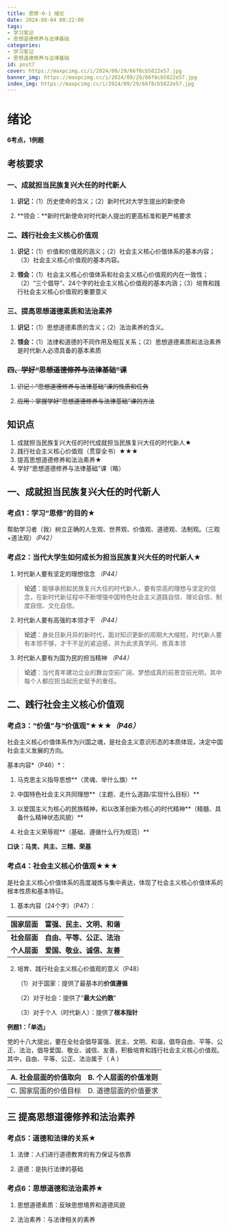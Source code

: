 ```yaml
---
title: 思修·0-1 绪论
date: 2024-08-04 08:22:08
tags:
- 学习笔记
- 思想道德修养与法律基础
categories:
- 学习笔记
- 思想道德修养与法律基础
id: post7
cover: https://maxpcimg.cc/i/2024/09/29/66f8cb5822e57.jpg
banner_img: https://maxpcimg.cc/i/2024/09/29/66f8cb5822e57.jpg
index_img: https://maxpcimg.cc/i/2024/09/29/66f8cb5822e57.jpg
---
```


# 绪论

**6考点，1例题**

## 考核要求

### 一、成就担当民族复兴大任的时代新人

1.  **识记：**（1）历史使命的含义；（2）新时代对大学生提出的新使命

2.  **领会：**新时代新使命对时代新人提出的更高标准和更严格要求

### 二、践行社会主义核心价值观

1.  **识记：**（1）价值和价值观的涵义；（2）社会主义核心价值体系的基本内容；（3）社会主义核心价值观的基本内容。

2.  **领会：**（1）社会主义核心价值体系和社会主义核心价值观的内在一致性；（2）“三个倡导”、24个字的社会主义核心价值观的基本内涵；（3）培育和践行社会主义核心价值观的重要意义

### 三、提高思想道德素质和法治素养

1.  **识记：**（1）思想道德素质的含义；（2）法治素养的含义。

2.  **领会：**（1）法律和道德的不同作用及相互关系；（2）思想道德素质和法治素养是时代新人必须具备的基本素质

### ~~四、学好“思想道德修养与法律基础”课~~

1.  ~~识记：“思想道德修养与法律基础”课的性质和任务~~

2.  ~~应用：掌握学好“思想道德修养与法律基础”课的方法~~



## 知识点

1.  成就担当民族复兴大任的时代成就担当民族复兴大任的时代新人★
2.  践行社会主义核心价值观（贯穿全书）★★★
3.  提高思想道德修养和法治素养★
4.  学好“思想道德修养与法律基础”课（略）



## 一、成就担当民族复兴大任的时代新人

### 考点1：学习“思修”的目的★

帮助学习者（我）树立正确的人生观、世界观、价值观、道德观、法制观。（三观+道法观）*（P42）*

### 考点2：当代大学生如何成长为担当民族复兴大任的时代新人★

1.  时代新人要有坚定的理想信念 *（P44）*

> **论述**：能够承担起民族复兴大任的时代新人，要有崇高的理想与坚定的信念，在新时代新征程中不断增强中国特色社会主义道路自信、理论自信、制度自信、文化自信。

2.  时代新人要有高强的本领才干 *（P44）*

> **论述**：身处日新月异的新时代，面对知识更新的周期大大缩短，时代新人要有本领不够，才干不足的紧迫感，并为此求真学问、练真本领

3.  时代新人要有为国为民的担当精神 *（P44）*

> **论述**：当代青年建功立业的舞台空前广阔、梦想成真的前景空前光明，其中每个人都应担当起历史赋予的重任。



## 二、践行社会主义核心价值观

### 考点3：“价值”与“价值观”★★★*（P46）*

社会主义核心价值体系作为兴国之魂，是社会主义意识形态的本质体现，决定中国社会主义发展的方向。

基本内容*（P46）*：

1.  马克思主义指导思想**（灵魂、举什么旗）**

2.  中国特色社会主义共同理想**（主题、走什么道路/实现什么目标）**

3.  以爱国主义为核心的民族精神，和以改革创新为核心的时代精神**（精髓、具备什么精神状态风貌）**

4.  社会主义荣辱观**（基础、遵循什么行为规范）**

**口诀：马灵、共主、三精、荣基**

### 考点4：社会主义核心价值观★★★

是社会主义核心价值体系的高度凝炼与集中表达，体现了社会主义核心价值体系的根本性质和基本特征。

1.  基本内容（24个字）（P47）：

| **国家层面** | **富强、民主、文明、和谐** |
| ------------ | -------------------------- |
| **社会层面** | **自由、平等、公正、法治** |
| **个人层面** | **爱国、敬业、诚信、友善** |

2. 培育、践行社会主义核心价值观的意义（P48）

   （1）对于国家：提供了最基本的**价值遵循**

   （2）对于社会：提供了“**最大公约数**”

   （3）对于个人（时代新人）：提供了**根本指针**

**例题1：「单选」**

党的十八大提出，要在全社会倡导富强、民主、文明、和谐，倡导自由、平等、公正、法治，倡导爱国、敬业、诚信、友善，积极培育和践行社会主义核心价值观。其中，自由、平等、公正、法治属于（ A ）

| A.   社会层面的价值取向 | B.  个人层面的价值准则 |
| ----------------------- | ---------------------- |
| C.   国家层面的价值目标 | D.  道德层面的价值要求 |



## 三 提高思想道德修养和法治素养

### 考点5：道德和法律的关系★

1.  法律：人们进行道德教育的有力保证与依靠

2.  道德：是执行法律的基础

### 考点6：思想道德和法治素养★

1.  思想道德素质：反映思想境界和道德风貌

2.  法治素养：与法律相关的素养
